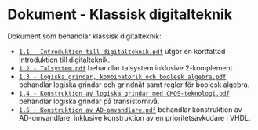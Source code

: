 # Dokument - Klassisk digitalteknik

Dokument som behandlar klassisk digitalteknik:
* [`1.1 - Introduktion till digitalteknik.pdf`](1.1%20-%20Introduktion%20till%20digitalteknik.pdf)
utgör en kortfattad introduktion till digitalteknik.
* [`1.2 - Talsystem.pdf`](./1.2%20-%20Talsystem.pdf) behandlar talsystem inklusive 2-komplement.
* [`1.3 - Logiska grindar, kombinatorik och boolesk algebra.pdf`](./1.3%20-%20Logiska%20grindar,%20kombinatorik%20och%20boolesk%20algebra.pdf) behandlar logiska grindar och grindnät samt regler för boolesk algebra.
* [`1.4 - Konstruktion av logiska grindar med CMOS-teknologi.pdf`](./1.4%20-%20Konstruktion%20av%20logiska%20grindar%20med%20CMOS-teknologi.pdf) behandlar logiska grindar på transistornivå.
* [`1.5 - Konstruktion av AD-omvandlare.pdf`](./1.5%20-%20Konstruktion%20av%20AD-omvandlare.pdf) behandlar konstruktion
av AD-omvandlare, inklusive konstruktion av en prioritetsavkodare i VHDL.
